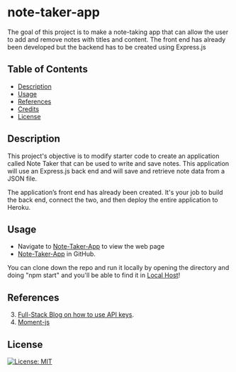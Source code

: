 # note-taker-app
The goal of this project is to make a note-taking app that can allow the user to add and remove notes with titles and content. The front end has already been developed but the backend has to be created using Express.js 

## Table of Contents

* [Description](#description)
* [Usage](#usage)
* [References](#References)
* [Credits](#credits)
* [License](#license)

## Description
This project's objective is to modify starter code to create an application called Note Taker that can be used to write and save notes. This application will use an Express.js back end and will save and retrieve note data from a JSON file.

The application’s front end has already been created. It's your job to build the back end, connect the two, and then deploy the entire application to Heroku.

     
## Usage

* Navigate to [Note-Taker-App](https://albertojl3.github.io/Note-Taker-App/) to view the web page 
* [Note-Taker-App](https://github.com/AlbertoJL3/note-taker-app) in GitHub.

You can clone down the repo and run it locally by opening the directory and doing "npm start" and you'll be able to find it in [Local Host](http://localhost:3001)!


## References
3. [Full-Stack Blog on how to use API keys](https://coding-boot-camp.github.io/full-stack/apis/how-to-use-api-keys).
4. [Moment-js](https://momentjs.com/) 


## License

[![License: MIT](https://img.shields.io/badge/License-MIT-yellow.svg)](https://opensource.org/licenses/MIT)
